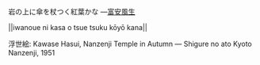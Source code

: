 岩の上に傘を杖つく紅葉かな
—[富安風生](https://ja.wikipedia.org/wiki/富安風生)

||iwanoue ni kasa o tsue tsuku kōyō kana||

浮世絵: Kawase Hasui, Nanzenji Temple in Autumn — Shigure no ato Kyoto Nanzenji, 1951